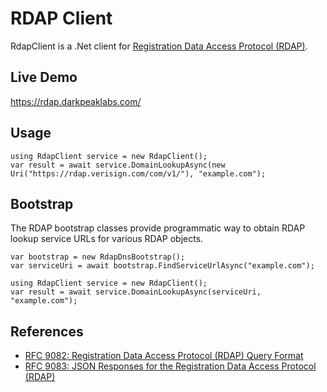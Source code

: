 # RDAP Client

RdapClient is a .Net client for [Registration Data Access Protocol (RDAP)](https://www.arin.net/resources/registry/whois/rdap/).

## Live Demo
https://rdap.darkpeaklabs.com/

## Usage

```
using RdapClient service = new RdapClient();
var result = await service.DomainLookupAsync(new Uri("https://rdap.verisign.com/com/v1/"), "example.com");
```

## Bootstrap

The RDAP bootstrap classes provide programmatic way to obtain RDAP lookup service URLs for various RDAP objects.

```
var bootstrap = new RdapDnsBootstrap();
var serviceUri = await bootstrap.FindServiceUrlAsync("example.com");

using RdapClient service = new RdapClient();
var result = await service.DomainLookupAsync(serviceUri, "example.com");
```

## References

- [RFC 9082: Registration Data Access Protocol (RDAP) Query Format](https://datatracker.ietf.org/doc/html/rfc9082)
- [RFC 9083: JSON Responses for the Registration Data Access Protocol (RDAP)](https://datatracker.ietf.org/doc/html/rfc9083)
